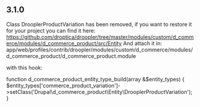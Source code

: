 ## 3.1.0
Class DrooplerProductVariation has been removed, if you want to restore it for your project you can find it here:
https://github.com/droptica/droopler/tree/master/modules/custom/d_commerce/modules/d_commerce_product/src/Entity
And attach it in:
app/web/profiles/contrib/droopler/modules/custom/d_commerce/modules/d_commerce_product/d_commerce_product.module

with this hook:

function d_commerce_product_entity_type_build(array &$entity_types) {
  $entity_types['commerce_product_variation']->setClass('Drupal\d_commerce_product\Entity\DrooplerProductVariation');
}
